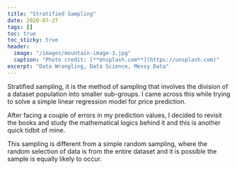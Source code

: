 ```yaml
---
title: "Stratified Sampling"
date: 2020-07-27
tags: []
toc: true
toc_sticky: true
header:
  image: "/images/mountain-image-3.jpg"
  caption: "Photo credit: [**Unsplash.com**](https://unsplash.com)"
excerpt: "Data Wrangling, Data Science, Messy Data"
---
```

Stratified sampling, it is the method of sampling that involves the division of a 
dataset population into smaller sub-groups. I came across this while trying to solve
a simple linear regression model for price prediction.

After facing a couple of errors in my prediction values, I decided to revisit the
books and study the mathematical logics behind it and this is another quick tidbit
of mine. 

This sampling is different from a simple random sampling, where the random
selection of data is from the entire dataset and it is possible the sample is equally
likely to occur.

<NEED TO WORK ON IT>